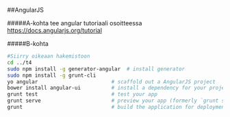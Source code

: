##AngularJS

#####A-kohta
tee angular tutoriaali osoitteessa https://docs.angularjs.org/tutorial

#####B-kohta
```sh
#Siirry oikeaan hakemistoon
cd ../t4
sudo npm install -g generator-angular  # install generator
sudo npm install -g grunt-cli
yo angular                        # scaffold out a AngularJS project
bower install angular-ui          # install a dependency for your project from Bower
grunt test                        # test your app
grunt serve                       # preview your app (formerly `grunt server`)
grunt                             # build the application for deployment
```
